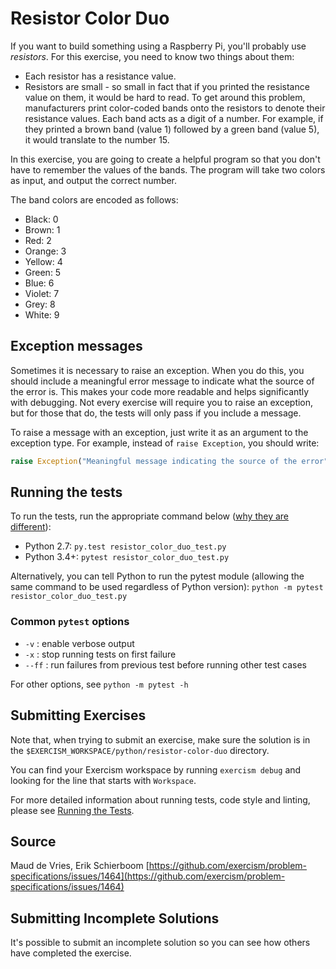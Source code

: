 # Resistor Color Duo

If you want to build something using a Raspberry Pi, you'll probably use _resistors_. For this exercise, you need to know two things about them:

* Each resistor has a resistance value.
* Resistors are small - so small in fact that if you printed the resistance value on them, it would be hard to read.
To get around this problem, manufacturers print color-coded bands onto the resistors to denote their resistance values. Each band acts as a digit of a number. For example, if they printed a brown band (value 1) followed by a green band (value 5), it would translate to the number 15.

In this exercise, you are going to create a helpful program so that you don't have to remember the values of the bands. The program will take two colors as input, and output the correct number.

The band colors are encoded as follows:

- Black: 0
- Brown: 1
- Red: 2
- Orange: 3
- Yellow: 4
- Green: 5
- Blue: 6
- Violet: 7
- Grey: 8
- White: 9


## Exception messages

Sometimes it is necessary to raise an exception. When you do this, you should include a meaningful error message to
indicate what the source of the error is. This makes your code more readable and helps significantly with debugging. Not
every exercise will require you to raise an exception, but for those that do, the tests will only pass if you include
a message.

To raise a message with an exception, just write it as an argument to the exception type. For example, instead of
`raise Exception`, you should write:

```python
raise Exception("Meaningful message indicating the source of the error")
```

## Running the tests

To run the tests, run the appropriate command below ([why they are different](https://github.com/pytest-dev/pytest/issues/1629#issue-161422224)):

- Python 2.7: `py.test resistor_color_duo_test.py`
- Python 3.4+: `pytest resistor_color_duo_test.py`

Alternatively, you can tell Python to run the pytest module (allowing the same command to be used regardless of Python version):
`python -m pytest resistor_color_duo_test.py`

### Common `pytest` options

- `-v` : enable verbose output
- `-x` : stop running tests on first failure
- `--ff` : run failures from previous test before running other test cases

For other options, see `python -m pytest -h`

## Submitting Exercises

Note that, when trying to submit an exercise, make sure the solution is in the `$EXERCISM_WORKSPACE/python/resistor-color-duo` directory.

You can find your Exercism workspace by running `exercism debug` and looking for the line that starts with `Workspace`.

For more detailed information about running tests, code style and linting,
please see [Running the Tests](http://exercism.io/tracks/python/tests).

## Source

Maud de Vries, Erik Schierboom [https://github.com/exercism/problem-specifications/issues/1464](https://github.com/exercism/problem-specifications/issues/1464)

## Submitting Incomplete Solutions

It's possible to submit an incomplete solution so you can see how others have completed the exercise.
